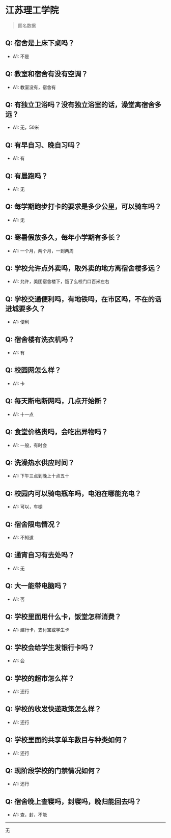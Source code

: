 # 江苏理工学院
> 匿名数据
## Q: 宿舍是上床下桌吗？
- A1: 不是
## Q: 教室和宿舍有没有空调？
- A1: 教室没有，宿舍有
## Q: 有独立卫浴吗？没有独立浴室的话，澡堂离宿舍多远？
- A1: 无，50米
## Q: 有早自习、晚自习吗？
- A1: 有
## Q: 有晨跑吗？
- A1: 无
## Q: 每学期跑步打卡的要求是多少公里，可以骑车吗？
- A1: 无
## Q: 寒暑假放多久，每年小学期有多长？
- A1: 一个月，两个月，一到两周
## Q: 学校允许点外卖吗，取外卖的地方离宿舍楼多远？
- A1: 允许，美团宿舍楼下，饿了么校门口百米左右
## Q: 学校交通便利吗，有地铁吗，在市区吗，不在的话进城要多久？
- A1: 便利
## Q: 宿舍楼有洗衣机吗？
- A1: 有
## Q: 校园网怎么样？
- A1: 卡
## Q: 每天断电断网吗，几点开始断？
- A1: 十一点
## Q: 食堂价格贵吗，会吃出异物吗？
- A1: 一般，有时会
## Q: 洗澡热水供应时间？
- A1: 下午三点到晚上十点五十
## Q: 校园内可以骑电瓶车吗，电池在哪能充电？
- A1: 可以，车棚
## Q: 宿舍限电情况？
- A1: 不知道
## Q: 通宵自习有去处吗？
- A1: 无
## Q: 大一能带电脑吗？
- A1: 否
## Q: 学校里面用什么卡，饭堂怎样消费？
- A1: 建行卡，支付宝或学生卡
## Q: 学校会给学生发银行卡吗？
- A1: 会
## Q: 学校的超市怎么样？
- A1: 还行
## Q: 学校的收发快递政策怎么样？
- A1: 还行
## Q: 学校里面的共享单车数目与种类如何？
- A1: 还行
## Q: 现阶段学校的门禁情况如何？
- A1: 还行
## Q: 宿舍晚上查寝吗，封寝吗，晚归能回去吗？
- A1: 查，封，不能
***
无